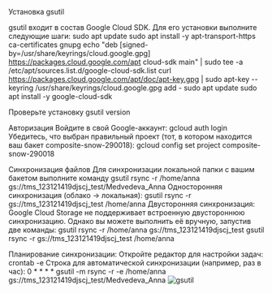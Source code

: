 Установка gsutil

gsutil входит в состав Google Cloud SDK. Для его установки выполните следующие шаги:
sudo apt update
sudo apt install -y apt-transport-https ca-certificates gnupg
echo "deb [signed-by=/usr/share/keyrings/cloud.google.gpg] https://packages.cloud.google.com/apt cloud-sdk main" | sudo tee -a /etc/apt/sources.list.d/google-cloud-sdk.list
curl https://packages.cloud.google.com/apt/doc/apt-key.gpg | sudo apt-key --keyring /usr/share/keyrings/cloud.google.gpg add -
sudo apt update
sudo apt install -y google-cloud-sdk

Проверьте установку
gsutil version

Авторизация
Войдите в свой Google-аккаунт: 
gcloud auth login
Убедитесь, что выбран правильный проект (тот, в котором находится ваш бакет composite-snow-290018):
gcloud config set project composite-snow-290018

Синхронизация файлов
Для синхронизации локальной папки с вашим бакетом выполните команду
gsutil rsync -r /home/anna gs://tms_123121419djscj_test/Medvedeva_Anna
Односторонняя синхронизация (облако → локальная):
gsutil rsync -r gs://tms_123121419djscj_test /home/anna
Двусторонняя синхронизация: Google Cloud Storage не поддерживает встроенную двустороннюю синхронизацию. Однако вы можете выполнить её вручную, запустив две команды:
gsutil rsync -r /home/anna gs://tms_123121419djscj_test
gsutil rsync -r gs://tms_123121419djscj_test /home/anna

Планирование синхронизации:
Откройте редактор для настройки задач:
crontab -e
Строка для автоматической синхронизации (например, раз в час):
0 * * * * gsutil -m rsync -r -e /home/anna gs://tms_123121419djscj_test/Medvedeva_Anna
![gsutil]("https://github.com/annette-medvedeva/Medvedeva_Anna_DOS24/blob/HomeWork8_rsync/HomeWork8_rsync/Pictures/photo_2024-12-01_17-05-46.jpg")

